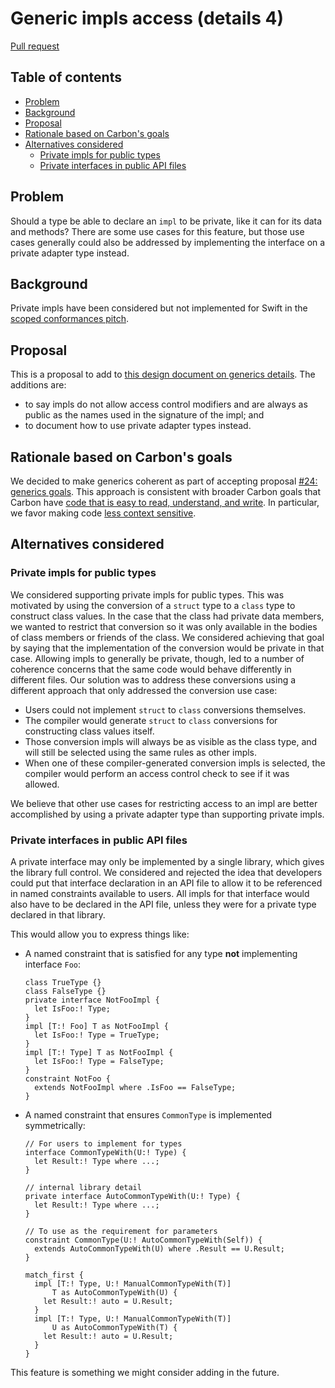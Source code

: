 # Generic impls access (details 4)

<!--
Part of the Carbon Language project, under the Apache License v2.0 with LLVM
Exceptions. See /LICENSE for license information.
SPDX-License-Identifier: Apache-2.0 WITH LLVM-exception
-->

[Pull request](https://github.com/carbon-language/carbon-lang/pull/931)

<!-- toc -->

## Table of contents

-   [Problem](#problem)
-   [Background](#background)
-   [Proposal](#proposal)
-   [Rationale based on Carbon's goals](#rationale-based-on-carbons-goals)
-   [Alternatives considered](#alternatives-considered)
    -   [Private impls for public types](#private-impls-for-public-types)
    -   [Private interfaces in public API files](#private-interfaces-in-public-api-files)

<!-- tocstop -->

## Problem

Should a type be able to declare an `impl` to be private, like it can for its
data and methods? There are some use cases for this feature, but those use cases
generally could also be addressed by implementing the interface on a private
adapter type instead.

## Background

Private impls have been considered but not implemented for Swift in the
[scoped conformances pitch](https://forums.swift.org/t/scoped-conformances/37159).

## Proposal

This is a proposal to add to
[this design document on generics details](/docs/design/generics/details.md).
The additions are:

-   to say impls do not allow access control modifiers and are always as public
    as the names used in the signature of the impl; and
-   to document how to use private adapter types instead.

## Rationale based on Carbon's goals

We decided to make generics coherent as part of accepting proposal
[#24: generics goals](https://github.com/carbon-language/carbon-lang/pull/24).
This approach is consistent with broader Carbon goals that Carbon have
[code that is easy to read, understand, and write](/docs/project/goals.md#code-that-is-easy-to-read-understand-and-write).
In particular, we favor making code
[less context sensitive](/docs/project/principles/low_context_sensitivity.md).

## Alternatives considered

### Private impls for public types

We considered supporting private impls for public types. This was motivated by
using the conversion of a `struct` type to a `class` type to construct class
values. In the case that the class had private data members, we wanted to
restrict that conversion so it was only available in the bodies of class members
or friends of the class. We considered achieving that goal by saying that the
implementation of the conversion would be private in that case. Allowing impls
to generally be private, though, led to a number of coherence concerns that the
same code would behave differently in different files. Our solution was to
address these conversions using a different approach that only addressed the
conversion use case:

-   Users could not implement `struct` to `class` conversions themselves.
-   The compiler would generate `struct` to `class` conversions for constructing
    class values itself.
-   Those conversion impls will always be as visible as the class type, and will
    still be selected using the same rules as other impls.
-   When one of these compiler-generated conversion impls is selected, the
    compiler would perform an access control check to see if it was allowed.

We believe that other use cases for restricting access to an impl are better
accomplished by using a private adapter type than supporting private impls.

### Private interfaces in public API files

A private interface may only be implemented by a single library, which gives the
library full control. We considered and rejected the idea that developers could
put that interface declaration in an API file to allow it to be referenced in
named constraints available to users. All impls for that interface would also
have to be declared in the API file, unless they were for a private type
declared in that library.

This would allow you to express things like:

-   A named constraint that is satisfied for any type **not** implementing
    interface `Foo`:

    ```
    class TrueType {}
    class FalseType {}
    private interface NotFooImpl {
      let IsFoo:! Type;
    }
    impl [T:! Foo] T as NotFooImpl {
      let IsFoo:! Type = TrueType;
    }
    impl [T:! Type] T as NotFooImpl {
      let IsFoo:! Type = FalseType;
    }
    constraint NotFoo {
      extends NotFooImpl where .IsFoo == FalseType;
    }
    ```

-   A named constraint that ensures `CommonType` is implemented symmetrically:

    ```
    // For users to implement for types
    interface CommonTypeWith(U:! Type) {
      let Result:! Type where ...;
    }

    // internal library detail
    private interface AutoCommonTypeWith(U:! Type) {
      let Result:! Type where ...;
    }

    // To use as the requirement for parameters
    constraint CommonType(U:! AutoCommonTypeWith(Self)) {
      extends AutoCommonTypeWith(U) where .Result == U.Result;
    }

    match_first {
      impl [T:! Type, U:! ManualCommonTypeWith(T)]
          T as AutoCommonTypeWith(U) {
        let Result:! auto = U.Result;
      }
      impl [T:! Type, U:! ManualCommonTypeWith(T)]
          U as AutoCommonTypeWith(T) {
        let Result:! auto = U.Result;
      }
    }
    ```

This feature is something we might consider adding in the future.
